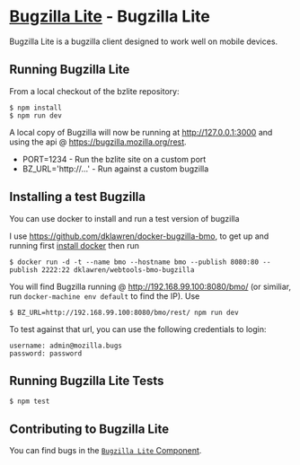 [Bugzilla Lite](http://bzlite.com/) - Bugzilla Lite
===================================================

Bugzilla Lite is a bugzilla client designed to work well on mobile devices.


Running Bugzilla Lite
---------------------

From a local checkout of the bzlite repository:

    $ npm install
    $ npm run dev

A local copy of Bugzilla will now be running at http://127.0.0.1:3000 and using
the api @ https://bugzilla.mozilla.org/rest.

 * PORT=1234 - Run the bzlite site on a custom port
 * BZ_URL='http://...' - Run against a custom bugzilla

Installing a test Bugzilla
--------------------------

You can use docker to install and run a test version of bugzilla

I use https://github.com/dklawren/docker-bugzilla-bmo, to get up and running first [install docker](https://docs.docker.com/engine/installation/) then run

    $ docker run -d -t --name bmo --hostname bmo --publish 8080:80 --publish 2222:22 dklawren/webtools-bmo-bugzilla

You will find Bugzilla running @ http://192.168.99.100:8080/bmo/ (or similiar, run `docker-machine env default` to find the IP). Use

    $ BZ_URL=http://192.168.99.100:8080/bmo/rest/ npm run dev

To test against that url, you can use the following credentials to login:

    username: admin@mozilla.bugs
    password: password

Running Bugzilla Lite Tests
---------------------------

    $ npm test

Contributing to Bugzilla Lite
-----------------------------

You can find bugs in the [`Bugzilla Lite` Component](https://bugzilla.mozilla.org/buglist.cgi?component=Bugzilla%20Lite&product=Firefox%20OS&bug_status=__open__&list_id=12133703).
